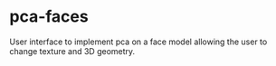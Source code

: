 # pca-faces
User interface to implement pca on a face model allowing the user to change texture and 3D geometry. 
